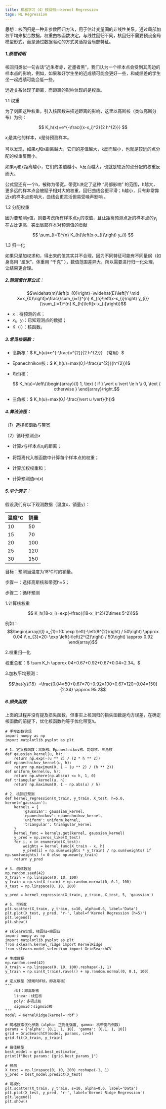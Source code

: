 ```yaml
---
title: 机器学习（4）核回归——kernel Regression
tags: ML Regression
---
```


思想：核回归是一种非参数回归方法，用于估计变量间的非线性关系，通过局部加权平均来拟合数据，权重由核函数决定。与线性回归不同，核回归不需要预设全局模型形式，而是通过数据驱动的方式灵活拟合局部特征。

<!--more-->

##### 1.原理说明

核回归类似一句古话“近朱者赤，近墨者黑”，我们认为一个样本点会受到其周边的样本点的影响，例如，如果和好学生坐的近成绩可能会更好一些，和成绩差的学生坐一起成绩可能会低一些。

远近关系体现了距离，而距离的影响体现的是权重。

1.1 权重

为了刻画这种权重，引入核函数来描述距离的影响，这里以高斯核（类似高斯分布）为例：

$$ K_h(x)=e^{-\frac{(x-x_i)^2}{2 h^{2}}} $$

$x_i$是其他的样本，x是待预测样本。

可以发现，如果$x_i$和x距离越大，它们的差值越大，k反而越小，也就是较远的点分配的权重反而小。

如果$x_i$和x距离越小，它们的差值越小，k反而越大，也就是较近的点分配的权重反而大。

公式里还有一个h，被称为带宽。带宽h决定了这种 “局部影响” 的范围，h越大，更多远的样本点会被赋予相对大的权重，回归曲线会更平滑；h越小，只有非常靠近x的样本点影响大，曲线会更灵活但易受噪声影响 。

1.2 分配权重

因为要预测y值，则要考虑所有样本点$y_i$的取值，且让距离预测点近的样本点的$y_i$在占比更高，突出局部样本对预测值的贡献

$$ \sum_{i=1}^{n} K_{h}\left(x-x_{i}\right) y_{i} $$

1.3 归一化

如果只是加权求和，得出来的值其实并不合理，因为不同特征可能有不同量纲（如身高用 “厘米”、体重用 “千克” ），数值范围差异大，所以需要进行归一化处理，让结果更合理。

##### 2.预测值计算公式：

$$\widehat{m}\left(x_{0}\right)=\widehat{E}\left[Y \mid X=x_{0}\right]=\frac{\sum_{i=1}^{n} K_{h}\left(x-x_{i}\right) y_{i}}{\sum_{i=1}^{n} K_{h}\left(x-x_{i}\right)}$$

- x：待预测的点；
- $x_i，y_i$：已知观测点的数据；
- K（·）：核函数。

##### 3.常见核函数：

- 高斯核：$ K_h(u)=e^{-\frac{u^{2}}{2 h^{2}}} （常用）$

- Epanechnikov核：$ K_h(u)=max(0,1-\frac{u^{2}}{h^{2}})$

- 均匀核：
  
  $$ K_h(u)=\left\{\begin{array}{l}
  1, \text { if } \vert u \vert \le h \\
  0, \text { otherwise }
  \end{array}\right.$$

- 三角核：$ K_h(u)=max(0,1-\frac{\vert u \vert}{h})$

##### 4.算法流程：

（1）选择核函数与带宽

（2）循环预测点$x$

- 计算$x$与样本点$x_i$的距离；
  
- 将距离代入核函数中计算每个样本点的权重；
  
- 计算加权权重和；
  
- 计算预测值m($x$)

##### 5.举个例子：

假设我们有以下观测数据（温度x，销量y）：

| 温度°C | 销量 |
| ------ | ---- |
| 10     | 50   |
| 15     | 70   |
| 20     | 100  |
| 25     | 120  |
| 30     | 150  |

目标：预测当温度为18°C时的销量。

步骤一：选择高斯核和带宽h=5；

步骤二：循环预测

1.计算核权重

$$ K_h(18-x_i)=exp(-\frac{(18-x_i)^2}{2\times 5^2})$$

例如：
$$\begin{array}{l}
x_{1}=10: \exp \left(-\left(8^{2}\right) / 50\right) \approx 0.04 \\
x_{3}=20: \exp \left(-\left(2^{2}\right) / 50\right) \approx 0.92
\end{array}$$

2.权重归一化

权重总和：$ \sum K_h \approx 04+0.67+0.92+0.67+0.04=2.34。$

3.加权平均预测：

$$\hat{y}(18）=\frac{0.04×50+0.67×70+0.92×100+0.67×120+0.04×150}{2.34} \approx 95.2$$

##### 6.损失函数

上面的过程并没有提及损失函数，但事实上核回归的损失函数是均方误差，在确定核函数的前提下，优化核函数约等于优化带宽h。

~~~
# 手写函数实现
import numpy as np
import matplotlib.pyplot as plt

# 1. 定义核函数：高斯核、Epanechnikov核、均匀核、三角核
def gaussian_kernel(u, h): 
    return np.exp(-(u ** 2) / (2 * h ** 2))
def epanechnikov_kernel(u, h): 
    return np.maximum(0, 1 - (u ** 2) / (h ** 2))
def uniform_kernel(u, h): 
    return np.where(np.abs(u) <= h, 1, 0)
def triangular_kernel(u, h): 
    return np.maximum(0, 1 - np.abs(u) / h)

# 2. 核回归预测
def kernel_regression(X_train, y_train, X_test, h=5.0, kernel='gaussian'):
    kernels = {
        'gaussian': gaussian_kernel,
        'epanechnikov': epanechnikov_kernel,
        'uniform': uniform_kernel,
        'triangular': triangular_kernel
    }
    kernel_func = kernels.get(kernel, gaussian_kernel)
    y_pred = np.zeros_like(X_test)
    for i, x in enumerate(X_test):
        weights = kernel_func(X_train - x, h)
        y_pred[i] = np.sum(weights * y_train) / np.sum(weights) if np.sum(weights) != 0 else np.mean(y_train)
    return y_pred

# 3. 测试数据
np.random.seed(42)
X_train = np.linspace(0, 10, 100)
y_train = np.sin(X_train) + np.random.normal(0, 0.1, 100)
X_test = np.linspace(0, 10, 200)

y_pred = kernel_regression(X_train, y_train, X_test, 5, 'gaussian')

# 5. 可视化
plt.scatter(X_train, y_train, s=10, alpha=0.6, label='Data')
plt.plot(X_test, y_pred, 'r-', label=f'Kernel Regression (h=5)')
plt.legend()
plt.show()
~~~

~~~
# sklearn实现，核回归+岭回归
import numpy as np
import matplotlib.pyplot as plt
from sklearn.kernel_ridge import KernelRidge
from sklearn.model_selection import GridSearchCV

# 生成数据
np.random.seed(42)
X_train = np.linspace(0, 10, 100).reshape(-1, 1)
y_train = np.sin(X_train).ravel() + np.random.normal(0, 0.1, 100)

# 定义模型（使用RBF核，即高斯核）
"""
    rbf：即高斯核
    linear：线性核
    poly：多项式核
    sigmoid：sigmoid核
"""
model = KernelRidge(kernel='rbf')

# 网格搜索优化参数（alpha: 正则化强度, gamma: 核带宽的倒数）
params = {'alpha': [0.1, 1, 10], 'gamma': [0.1, 1, 10]}
grid = GridSearchCV(model, params, cv=5)
grid.fit(X_train, y_train)

# 最佳模型
best_model = grid.best_estimator_
print(f"Best params: {grid.best_params_}")

# 预测
X_test = np.linspace(0, 10, 200).reshape(-1, 1)
y_pred = best_model.predict(X_test)

# 可视化
plt.scatter(X_train, y_train, s=10, alpha=0.6, label='Data')
plt.plot(X_test, y_pred, 'r-', label='Kernel Ridge Regression')
plt.legend()
plt.show()
~~~

